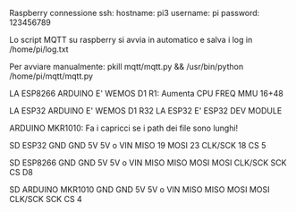 Raspberry connessione ssh: 
    hostname: pi3
    username: pi
    password: 123456789

Lo script MQTT su raspberry si avvia in automatico e salva i log in
 /home/pi/log.txt

Per avviare manualmente:
pkill mqtt/mqtt.py &&  /usr/bin/python /home/pi/mqtt/mqtt.py


LA ESP8266 ARDUINO E' WEMOS D1 R1:
Aumenta CPU FREQ
MMU 16+48

LA ESP32 ARDUINO E' WEMOS D1 R32
LA ESP32 E' ESP32 DEV MODULE

ARDUINO MKR1010:
Fa i capricci se i path dei file sono lunghi!

SD ESP32
GND	    GND
5V	    5V o VIN
MISO	19
MOSI	23
CLK/SCK	18
CS	    5

SD ESP8266 
GND	    GND
5V	    5V o VIN
MISO	MISO
MOSI	MOSI
CLK/SCK	SCK
CS      D8

SD ARDUINO MKR1010
GND	    GND
5V	    5V o VIN
MISO	MISO
MOSI	MOSI
CLK/SCK	SCK
CS      4 